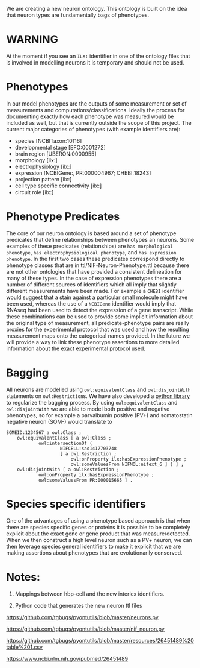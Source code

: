We are creating a new neuron ontology. This ontology is built on the idea that neuron types are fundamentally bags of phenotypes.

# WARNING
At the moment if you see an `ILX:` identifier in one of the ontology files that is involved in modelling neurons it is temporary and should not be used.

# Phenotypes
In our model phenotypes are the outputs of some measurement or set of measurements and computations/classifications. Ideally the process for documenting exactly how each phenotype was measured would be included as well, but that is currently outside the scope of this project. The current major categories of phenotypes (with example identifiers are):
  * species [NCBITaxon:10116]
  * developmental stage [EFO:0001272]
  * brain region [UBERON:0000955]
  * morphology [ilx:]
  * electrophysiology [ilx:]
  * expression [NCBIGene:, PR:000004967; CHEBI:18243]
  * projection pattern [ilx:]
  * cell type specific connectivity [ilx:]
  * circuit role [ilx:]

# Phenotype Predicates
The core of our neuron ontology is based around a set of phenotype predicates that define relationships between phenotypes an neurons. Some examples of these predicates (relationships) are `has morphological phenotype`, `has electrophysiological phenotype`, and `has expression phenotype`. In the first two cases these predicates correspond directly to phenotype classes that are in ttl/NIF-Neuron-Phenotype.ttl because there are not other ontologies that have provided a consistent delineation for many of these types. In the case of expression phenotypes there are a number of different sources of identifiers which all imply that slightly different measurements have been made. For example a `CHEBI` identifier would suggest that a stain against a particular small molecule might have been used, whereas the use of a `NCBIGene` identifier would imply that RNAseq had been used to detect the expression of a gene transcript. While these combinations can be used to provide some implicit information about the original type of measurement, all predicate-phenotype pairs are really proxies for the experimental protocol that was used and how the resulting measurement maps onto the categorical names provided. In the future we will provide a way to link these phenotype assertions to more detailed information about the exact experimental protocol used.

# Bagging
All neurons are modelled using `owl:equivalentClass` and `owl:disjointWith` statements on `owl:Restriction`s. We have also developed a [python library](https://github.com/tgbugs/pyontutils/neurons.py) to regularize the bagging process. By using `owl:equivalentClass` and `owl:disjointWith` we are able to model both positive and negative phenotypes, so for example a parvalbumin positive (PV+) and somatostatin negative neuron (SOM-) would translate to
```
SOMEID:1234567 a owl:Class ;
    owl:equivalentClass [ a owl:Class ;
            owl:intersectionOf (
                    NIFCELL:sao1417703748
                    [ a owl:Restriction ;
                        owl:onProperty ilx:hasExpressionPhenotype ;
                        owl:someValuesFrom NIFMOL:nifext_6 ] ) ] ;
    owl:disjointWith [ a owl:Restriction ;
            owl:onProperty ilx:hasExpressionPhenotype ;
            owl:someValuesFrom PR:000015665 ] .
```

# Species specific identifiers
One of the advantages of using a phenotype based approach is that when there are species specific genes or proteins it is possible to be completely explicit about the exact gene or gene product that was measure/detected. When we then construct a high level neuron such as a PV+ neuron, we can then leverage species general identifiers to make it explicit that we are making assertions about phenotypes that are evolutionarily conserved.

# Notes:

1. Mappings between hbp-cell and the new interlex identifiers.

2. Python code that generates the new neuron ttl files

https://github.com/tgbugs/pyontutils/blob/master/neurons.py

https://github.com/tgbugs/pyontutils/blob/master/nif_neuron.py

https://github.com/tgbugs/pyontutils/blob/master/resources/26451489%20table%201.csv

https://www.ncbi.nlm.nih.gov/pubmed/26451489